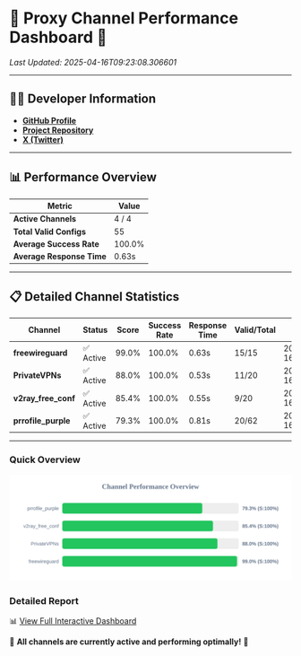 # 🌟 Proxy Channel Performance Dashboard 🌟

_Last Updated: 2025-04-16T09:23:08.306601_

---

## 👩‍💻 Developer Information

- **[GitHub Profile](https://github.com/4n0nymou3)**  
- **[Project Repository](https://github.com/4n0nymou3/multi-proxy-config-fetcher)**  
- **[X (Twitter)](https://x.com/4n0nymou3)**  

---

## 📊 Performance Overview

| Metric                | Value       |
|-----------------------|-------------|
| **Active Channels**   | 4 / 4       |
| **Total Valid Configs** | 55          |
| **Average Success Rate** | 100.0%      |
| **Average Response Time** | 0.63s       |

---

## 📋 Detailed Channel Statistics

| Channel          | Status     | Score  | Success Rate | Response Time | Valid/Total | Last Success               |
|------------------|------------|--------|--------------|---------------|-------------|----------------------------|
| **freewireguard**  | ✅ Active  | 99.0%  | 100.0% | 0.63s         | 15/15       | 2025-04-16T09:23:08.304853 |
| **PrivateVPNs**  | ✅ Active  | 88.0%  | 100.0% | 0.53s         | 11/20       | 2025-04-16T09:23:07.643264 |
| **v2ray_free_conf**  | ✅ Active  | 85.4%  | 100.0% | 0.55s         | 9/20       | 2025-04-16T09:23:07.081017 |
| **prrofile_purple**  | ✅ Active  | 79.3%  | 100.0% | 0.81s         | 20/62       | 2025-04-16T09:23:06.473253 |

---

### Quick Overview
<div align="center">
  <a href="https://raw.githubusercontent.com/nullluser/NullRepo/refs/heads/main/assets/channel_stats_chart.svg">
    <img src="https://raw.githubusercontent.com/nullluser/NullRepo/refs/heads/main/assets/channel_stats_chart.svg" alt="Source Performance Statistics" width="800">
  </a>
</div>

### Detailed Report
📊 [View Full Interactive Dashboard](https://htmlpreview.github.io/?https://github.com/nullluser/NullRepo/blob/main/assets/performance_report.html)

🎉 **All channels are currently active and performing optimally!** 🎉
